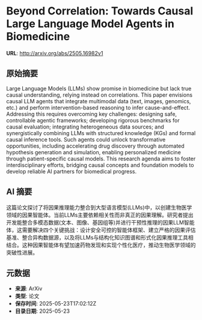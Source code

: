 # Beyond Correlation: Towards Causal Large Language Model Agents in Biomedicine

**URL**: http://arxiv.org/abs/2505.16982v1

## 原始摘要

Large Language Models (LLMs) show promise in biomedicine but lack true causal
understanding, relying instead on correlations. This paper envisions causal LLM
agents that integrate multimodal data (text, images, genomics, etc.) and
perform intervention-based reasoning to infer cause-and-effect. Addressing this
requires overcoming key challenges: designing safe, controllable agentic
frameworks; developing rigorous benchmarks for causal evaluation; integrating
heterogeneous data sources; and synergistically combining LLMs with structured
knowledge (KGs) and formal causal inference tools. Such agents could unlock
transformative opportunities, including accelerating drug discovery through
automated hypothesis generation and simulation, enabling personalized medicine
through patient-specific causal models. This research agenda aims to foster
interdisciplinary efforts, bridging causal concepts and foundation models to
develop reliable AI partners for biomedical progress.


## AI 摘要

这篇论文探讨了将因果推理能力整合到大型语言模型(LLMs)中，以创建生物医学领域的因果智能体。当前LLMs主要依赖相关性而非真正的因果理解。研究者提出开发能整合多模态数据(文本、图像、基因组等)并进行干预性推理的因果LLM智能体，这需要解决四个关键挑战：设计安全可控的智能体框架、建立严格的因果评估基准、整合异构数据源，以及将LLMs与结构化知识图谱和形式化因果推理工具相结合。这种因果智能体有望加速药物发现和实现个性化医疗，推动生物医学领域的突破性进展。

## 元数据

- **来源**: ArXiv
- **类型**: 论文
- **保存时间**: 2025-05-23T17:02:12Z
- **目录日期**: 2025-05-23
